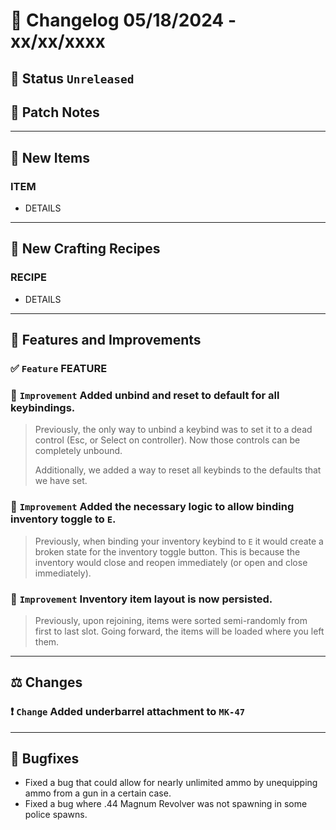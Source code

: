 # :bookmark_tabs:  Changelog 05/18/2024 - xx/xx/xxxx

## :red_circle: Status `Unreleased`
<!-- ## :green_circle: Status `Released` -->

## :speech_balloon: Patch Notes

________

## :gun: New Items

### ITEM
- DETAILS

________

## :thread: New Crafting Recipes

### RECIPE
- DETAILS

________

## :loudspeaker: Features and Improvements


### :white_check_mark: `Feature` FEATURE

### :arrow_up_small: `Improvement` Added unbind and reset to default for all keybindings.
> Previously, the only way to unbind a keybind was to set it to a dead control (Esc, or Select on controller).
> Now those controls can be completely unbound.
>
> Additionally, we added a way to reset all keybinds to the defaults that we have set.

### :arrow_up_small: `Improvement` Added the necessary logic to allow binding inventory toggle to `E`.
> Previously, when binding your inventory keybind to `E` it would create a broken state for the inventory toggle button.
> This is because the inventory would close and reopen immediately (or open and close immediately).

### :arrow_up_small: `Improvement` Inventory item layout is now persisted.
> Previously, upon rejoining, items were sorted semi-randomly from first to last slot.
> Going forward, the items will be loaded where you left them.

________

## :balance_scale: Changes

### :exclamation: `Change` Added underbarrel attachment to `MK-47`

________

## :bug: Bugfixes
- Fixed a bug that could allow for nearly unlimited ammo by unequipping ammo from a gun in a certain case.
- Fixed a bug where .44 Magnum Revolver was not spawning in some police spawns.

